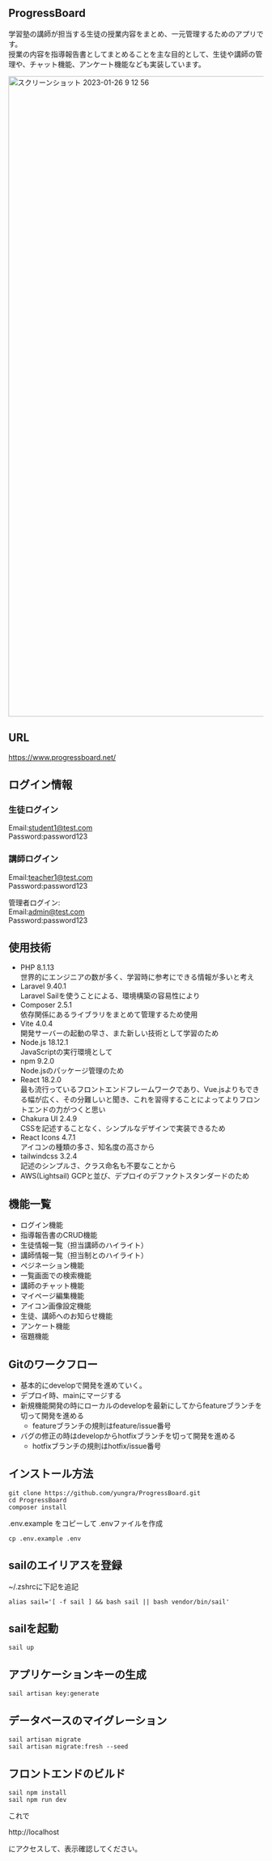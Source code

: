 ## ProgressBoard

学習塾の講師が担当する生徒の授業内容をまとめ、一元管理するためのアプリです。  
授業の内容を指導報告書としてまとめることを主な目的として、生徒や講師の管理や、チャット機能、アンケート機能なども実装しています。  

<img width="1266" alt="スクリーンショット 2023-01-26 9 12 56" src="https://user-images.githubusercontent.com/110993223/214723296-cf910d57-1d9d-4142-af73-2e2ae0b8b7e0.png">


## URL
https://www.progressboard.net/

## ログイン情報
### 生徒ログイン  
Email:student1@test.com  
Password:password123  

### 講師ログイン
Email:teacher1@test.com  
Password:password123  

管理者ログイン:  
Email:admin@test.com  
Password:password123  

## 使用技術
- PHP 8.1.13  
世界的にエンジニアの数が多く、学習時に参考にできる情報が多いと考え
- Laravel 9.40.1  
Laravel Sailを使うことによる、環境構築の容易性により  
- Composer 2.5.1  
依存関係にあるライブラリをまとめて管理するため使用
- Vite 4.0.4  
開発サーバーの起動の早さ、また新しい技術として学習のため
- Node.js 18.12.1  
JavaScriptの実行環境として
- npm 9.2.0  
Node.jsのパッケージ管理のため
- React 18.2.0  
最も流行っているフロントエンドフレームワークであり、Vue.jsよりもできる幅が広く、その分難しいと聞き、これを習得することによってよりフロントエンドの力がつくと思い
- Chakura UI 2.4.9  
CSSを記述することなく、シンプルなデザインで実装できるため
- React Icons 4.7.1  
アイコンの種類の多さ、知名度の高さから
- tailwindcss 3.2.4  
記述のシンプルさ、クラス命名も不要なことから
- AWS(Lightsail)
GCPと並び、デプロイのデファクトスタンダードのため

## 機能一覧
- ログイン機能  
- 指導報告書のCRUD機能  
- 生徒情報一覧（担当講師のハイライト）  
- 講師情報一覧（担当制とのハイライト）  
- ペジネーション機能  
- 一覧画面での検索機能
- 講師のチャット機能
- マイページ編集機能  
- アイコン画像設定機能
- 生徒、講師へのお知らせ機能  
- アンケート機能  
- 宿題機能  

## Gitのワークフロー
- 基本的にdevelopで開発を進めていく。
- デプロイ時、mainにマージする
- 新規機能開発の時にローカルのdevelopを最新にしてからfeatureブランチを切って開発を進める
  - featureブランチの規則はfeature/issue番号
- バグの修正の時はdevelopからhotfixブランチを切って開発を進める
  - hotfixブランチの規則はhotfix/issue番号

## インストール方法

```
git clone https://github.com/yungra/ProgressBoard.git
cd ProgressBoard
composer install
```

.env.example をコピーして .envファイルを作成
```
cp .env.example .env
```


## sailのエイリアスを登録

~/.zshrcに下記を追記
```
alias sail='[ -f sail ] && bash sail || bash vendor/bin/sail'
```


## sailを起動
```
sail up
```

## アプリケーションキーの生成
```
sail artisan key:generate
```


## データベースのマイグレーション
```
sail artisan migrate
sail artisan migrate:fresh --seed
```


## フロントエンドのビルド
```
sail npm install
sail npm run dev
```

これで

http://localhost

にアクセスして、表示確認してください。
